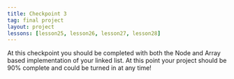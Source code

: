 ```yaml
---
title: Checkpoint 3
tag: final project
layout: project
lessons: [lesson25, lesson26, lesson27, lesson28]
---
```


At this checkpoint you should be completed with both the Node and Array based implementation of your
linked list. At this point your project should be 90% complete and could be turned in at any time!